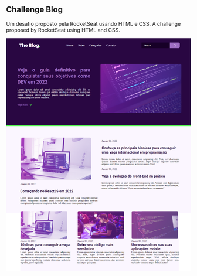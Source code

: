 ## Challenge Blog

Um desafio proposto pela RocketSeat usando HTML e CSS.
A challenge proposed by RocketSeat using HTML and CSS.

<img align="center" src="assets/images/tela.png">
